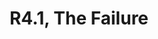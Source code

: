 ---
title: R4.1, The Failure
type: round
cinematic: "videos/intro-4.mp4"
recordings:
-   text: Dobrynya's perspective
    url: https://www.youtube.com/watch?v=FSBU5AaGtUY
-   text: Kwon's perspective
    url: https://www.youtube.com/watch?v=rZ8P_Y0qrTo
-   text: Leon's perspective
    url: https://www.youtube.com/watch?v=MmCNv4PY810
-   text: Merryn's perspective
    url: https://www.youtube.com/watch?v=DB_Ej3iH1To
-   text: Pippi's perspective
    url: https://www.youtube.com/watch?v=WC9Ehs7TIRM
-   text: Quinn's perspective
    url: https://www.youtube.com/watch?v=pDepcfNCnac
-   text: Red's perspective
    url: https://www.youtube.com/watch?v=On2G5aozhdc
-   text: Victoria's perspective
    url: https://www.youtube.com/watch?v=0TpyRgMD_TE
synopsis: "/rounds/synopses/round_4_1"
gallery: "/rounds/gallery/round_4_1"
---